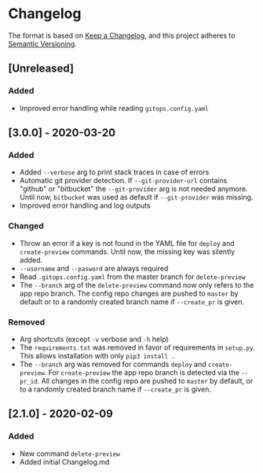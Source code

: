 # Changelog

The format is based on [Keep a Changelog](https://keepachangelog.com/en/1.0.0/),
and this project adheres to [Semantic Versioning](https://semver.org/spec/v2.0.0.html).

## [Unreleased]

### Added
- Improved error handling while reading `gitops.config.yaml`

## [3.0.0] - 2020-03-20

### Added
- Added `--verbose` arg to print stack traces in case of errors
- Automatic git provider detection. If `--git-provider-url` contains "github" or "bitbucket" the `--git-provider` arg is not needed anymore. Until now, `bitbucket` was used as default if `--git-provider` was missing.
- Improved error handling and log outputs

### Changed
- Throw an error if a key is not found in the YAML file for `deploy` and `create-preview` commands. Until now, the missing key was silently added.
- `--username` and `--pasword` are always required
- Read `.gitops.config.yaml` from the master branch for `delete-preview`
- The `--branch` arg of the `delete-preview` command now only refers to the app repo branch. The config repo changes are pushed to `master` by default or to a randomly created branch name if `--create_pr` is given.

### Removed
- Arg shortcuts (except `-v` verbose and `-h` help)
- The `requirements.txt` was removed in favor of requirements in `setup.py`. This allows installation with only `pip3 install .`
- The `--branch` arg was removed for commands `deploy` and `create-preview`. For `create-preview` the app repo branch is detected via the `--pr_id`. All changes in the config repo are pushed to `master` by default, or to a randomly created branch name if `--create_pr` is given.

## [2.1.0] - 2020-02-09

### Added
- New command `delete-preview`
- Added initial Changelog.md